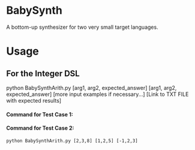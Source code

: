 # BabySynth
A bottom-up synthesizer for two very small target languages.

# Usage
## For the Integer DSL
python BabySynthArith.py [arg1, arg2, expected_answer] [arg1, arg2, expected_answer] [more input examples if necessary...]
[Link to TXT FILE with expected results]

#### Command for Test Case 1:

#### Command for Test Case 2:
`python BabySynthArith.py [2,3,8] [1,2,5] [-1,2,3]`
